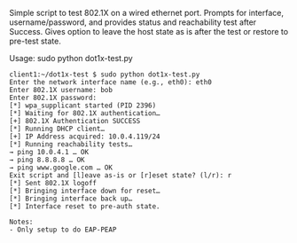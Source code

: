 Simple script to test 802.1X on a wired ethernet port.  Prompts for interface, username/password, and provides status and reachability test after Success.  Gives option to leave the host state as is after the test or restore to pre-test state.

Usage:  sudo python dot1x-test.py

```
client1:~/dot1x-test $ sudo python dot1x-test.py 
Enter the network interface name (e.g., eth0): eth0
Enter 802.1X username: bob
Enter 802.1X password: 
[*] wpa_supplicant started (PID 2396)
[*] Waiting for 802.1X authentication…
[+] 802.1X Authentication SUCCESS
[*] Running DHCP client…
[+] IP Address acquired: 10.0.4.119/24
[*] Running reachability tests…
→ ping 10.0.4.1 … OK
→ ping 8.8.8.8 … OK
→ ping www.google.com … OK
Exit script and [l]eave as-is or [r]eset state? (l/r): r
[*] Sent 802.1X logoff
[*] Bringing interface down for reset…
[*] Bringing interface back up…
[*] Interface reset to pre-auth state.

Notes:
- Only setup to do EAP-PEAP
